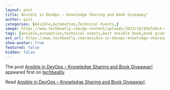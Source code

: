 ```yaml
---
layout: post
title: Ansible in DevOps – Knowledge Sharing and Book Giveaway!
author: gini
categories: [Ansible,Automation,Technical Events,]
image: https://www.techbeatly.com/wp-content/uploads/2023/10/d5bfa9c4-a647-41d1-baf8-00e25ba13708-1024x576.jpeg
tags: [ansible,automation,technical events,best ansible book,book giveaway,giveaway,]
ext_url: https://www.techbeatly.com/ansible-in-devops-knowledge-sharing-and-book-giveaway/
show-avatar: true
featured: false
hidden: false
---
```


<p>The post <a href="https://www.techbeatly.com/ansible-in-devops-knowledge-sharing-and-book-giveaway/">Ansible in DevOps &#8211; Knowledge Sharing and Book Giveaway!</a> appeared first on <a href="https://www.techbeatly.com">techbeatly</a>.</p>

Read [Ansible in DevOps – Knowledge Sharing and Book Giveaway!](https://www.techbeatly.com/ansible-in-devops-knowledge-sharing-and-book-giveaway/).